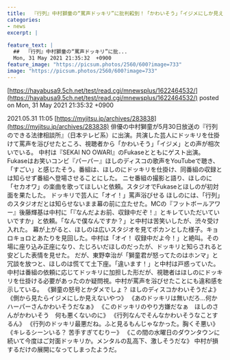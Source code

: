 ```yaml
---
title:  『行列』中村獅童の“罵声ドッキリ”に批判殺到！「かわいそう」「イジメにしか見えない」「最悪だね、胸くそ悪い」  
categories:
- news
excerpt: |
  
feature_text: |
  ##  『行列』中村獅童の“罵声ドッキリ”に批...
  Mon, 31 May 2021 21:35:32  +0900
feature_image: "https://picsum.photos/2560/600?image=733"
image: "https://picsum.photos/2560/600?image=733"
---
```


[https://hayabusa9.5ch.net/test/read.cgi/mnewsplus/1622464532/](https://hayabusa9.5ch.net/test/read.cgi/mnewsplus/1622464532/)
posted on Mon, 31 May 2021 21:35:32  +0900

<!--more-->

2021.05.31 11:05 [https://myjitsu.jp/archives/283838](https://myjitsu.jp/archives/283838) 俳優の中村獅童が5月30日放送の『行列のできる法律相談所』（日本テレビ系）に出演。共演した芸人にドッキリを仕掛けて罵声を浴びせたところ、視聴者から「かわいそう」「イジメ」との声が相次いでいる。 中村は『SEKAI NO OWARI』のFukaseとともにゲスト出演。Fukaseはお笑いコンビ『パーパー』ほしのディスコの歌声をYouTubeで聴き、「すごい」と感じたそう。番組は、ほしのにドッキリを仕掛け、同番組の収録とは知らせず番組へ登場させることにした。 ニセ番組の撮影と語り、ほしのに「セカオワ」の楽曲を歌ってほしいと依頼。スタジオでFukaseとほしのが初対面を果たした。 ドッキリで芸人に「オイ！」罵声浴びせる ほしのには、「行列」のスタジオだとは知らせないまま幕の前に立たせた。MCの『フットボールアワー』後藤輝基は中村に「『なんだよお前、収録中だぞ！』とキレていただいていいですか」と依頼。「なんで僕なんですか？」と中村は苦笑いしたが、渋々受け入れた。 幕が上がると、ほしのは広いスタジオを見てポカンとした様子。キョロキョロとあたりを見回した。中村は「オイ！ 収録中だよ今！」と絶叫。その場に座り込み正座になり、たじろいだほしのだったが、ドッキリと知らされると安どした表情を見せた。 だが、東野幸治が「獅童君が怒ってたのはホンマ」と冗談を放つと、ほしのは慌てて土下座。「違います！」と中村は戸惑っていた。 中村は番組の依頼に応じてドッキリに加担した形だが、視聴者はほしのにドッキリを仕掛ける必要があったのか疑問視。中村が罵声を浴びせたことにも違和感を示している。 《獅童の怒号とかダメでしょ？ ほしのディスコかわいそうだよ》 《側から見たらイジメにしか見えないやつ》 《あのドッキリは無いだろ…何かハーパーさんかわいそうだなぁ》 《このドッキリのやり方嫌だなぁ　ほしのさんがかわいそう　何も悪くないのに》 《行列なんでそんなかわいそうなことするん》 《行列のドッキリ最悪だね。ふと見るもんじゃなかった。胸くそ悪い》 《キレるシーンいる？ 苦手すぎてむりー》 《この間の水曜日のダウンタウンに続いて今度はご対面ドッキリか。メンタルの乱高下、激しそうだな》 中村が損するだけの展開になってしまったようだ。
